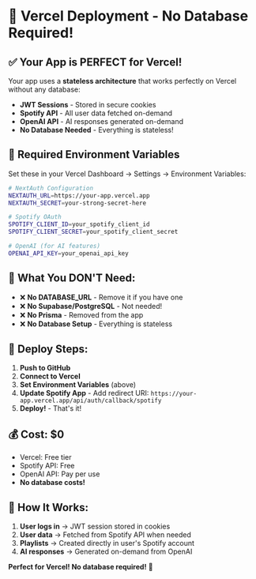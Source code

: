 # 🚀 Vercel Deployment - No Database Required!

## ✅ **Your App is PERFECT for Vercel!**

Your app uses a **stateless architecture** that works perfectly on Vercel without any database:

- **JWT Sessions** - Stored in secure cookies
- **Spotify API** - All user data fetched on-demand
- **OpenAI API** - AI responses generated on-demand
- **No Database Needed** - Everything is stateless!

## 🔧 **Required Environment Variables**

Set these in your Vercel Dashboard → Settings → Environment Variables:

```bash
# NextAuth Configuration
NEXTAUTH_URL=https://your-app.vercel.app
NEXTAUTH_SECRET=your-strong-secret-here

# Spotify OAuth
SPOTIFY_CLIENT_ID=your_spotify_client_id
SPOTIFY_CLIENT_SECRET=your_spotify_client_secret

# OpenAI (for AI features)
OPENAI_API_KEY=your_openai_api_key
```

## 🎯 **What You DON'T Need:**

- ❌ **No DATABASE_URL** - Remove it if you have one
- ❌ **No Supabase/PostgreSQL** - Not needed!
- ❌ **No Prisma** - Removed from the app
- ❌ **No Database Setup** - Everything is stateless

## 🚀 **Deploy Steps:**

1. **Push to GitHub**
2. **Connect to Vercel**
3. **Set Environment Variables** (above)
4. **Update Spotify App** - Add redirect URI: `https://your-app.vercel.app/api/auth/callback/spotify`
5. **Deploy!** - That's it!

## 💰 **Cost: $0**

- Vercel: Free tier
- Spotify API: Free
- OpenAI API: Pay per use
- **No database costs!**

## 🎵 **How It Works:**

1. **User logs in** → JWT session stored in cookies
2. **User data** → Fetched from Spotify API when needed
3. **Playlists** → Created directly in user's Spotify account
4. **AI responses** → Generated on-demand from OpenAI

**Perfect for Vercel! No database required!** 🎉
